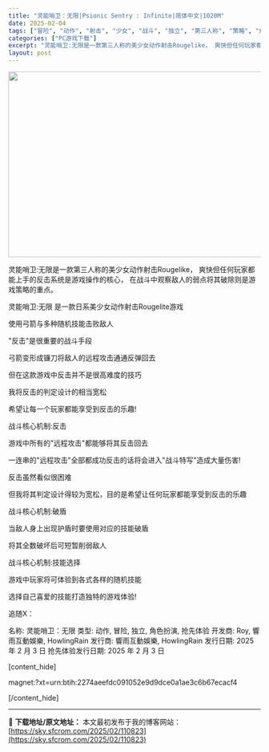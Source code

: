 ```yaml
---
title: "灵能哨卫：无限|Psionic Sentry : Infinite|简体中文|1020M"
date: 2025-02-04
tags: ["冒险", "动作", "射击", "少女", "战斗", "独立", "第三人称", "策略", "角色扮演"]
categories: ["PC游戏下载"]
excerpt: "灵能哨卫:无限是一款第三人称的美少女动作射击Rougelike， 爽快但任何玩家都能上手的反击系统是游戏操作的核心， 在战斗中观察敌人的弱点将其破除则是游戏策略的重点。 灵能哨卫:无限 是一款日系美少女动作射击Rougelite游戏 使用弓箭与多种随机技能击败敌人 &quot;反击&quot;是很重要的战斗手段 弓箭变&hellip;"
layout: post
---
```


<img class="aligncenter size-full wp-image-110827" src="https://sky.sfcrom.com/wp-content/uploads/2025/02/2025020407480860.webp" alt="" width="660" height="370" />

灵能哨卫:无限是一款第三人称的美少女动作射击Rougelike， 爽快但任何玩家都能上手的反击系统是游戏操作的核心， 在战斗中观察敌人的弱点将其破除则是游戏策略的重点。

灵能哨卫:无限 是一款日系美少女动作射击Rougelite游戏

使用弓箭与多种随机技能击败敌人

"反击"是很重要的战斗手段

弓箭变形成镰刀将敌人的远程攻击通通反弹回去

但在这款游戏中反击并不是很高难度的技巧

我将反击的判定设计的相当宽松

希望让每一个玩家都能享受到反击的乐趣!

战斗核心机制:反击

游戏中所有的"远程攻击"都能够将其反击回去

一连串的"远程攻击"全部都成功反击的话将会进入"战斗特写"造成大量伤害!

反击虽然看似很困难

但我将其判定设计得较为宽松，目的是希望让任何玩家都能享受到反击的乐趣

战斗核心机制:破盾

当敌人身上出现护盾时要使用对应的技能破盾

将其全数破坏后可短暂削弱敌人

战斗核心机制:技能选择

游戏中玩家将可体验到各式各样的随机技能

选择自己喜爱的技能打造独特的游戏体验!

追随X：

名称: 灵能哨卫：无限
类型: 动作, 冒险, 独立, 角色扮演, 抢先体验
开发商: Roy, 響雨互動娛樂, HowlingRain
发行商: 響雨互動娛樂, HowlingRain
发行日期: 2025 年 2 月 3 日
抢先体验发行日期: 2025 年 2 月 3 日

[content_hide]

magnet:?xt=urn:btih:2274aeefdc091052e9d9dce0a1ae3c6b67ecacf4

[/content_hide]

---
📖 **下载地址/原文地址：** 本文最初发布于我的博客网站：[https://sky.sfcrom.com/2025/02/110823](https://sky.sfcrom.com/2025/02/110823)
